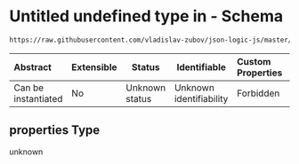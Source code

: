 # Untitled undefined type in - Schema

```txt
https://raw.githubusercontent.com/vladislav-zubov/json-logic-js/master/schemas/operators/arithmetic/subtract.json#/properties
```




| Abstract            | Extensible | Status         | Identifiable            | Custom Properties | Additional Properties | Access Restrictions | Defined In                                                                   |
| :------------------ | ---------- | -------------- | ----------------------- | :---------------- | --------------------- | ------------------- | ---------------------------------------------------------------------------- |
| Can be instantiated | No         | Unknown status | Unknown identifiability | Forbidden         | Allowed               | none                | [subtract.json\*](operators/arithmetic/subtract.json "open original schema") |

## properties Type

unknown
